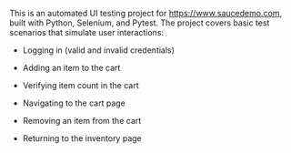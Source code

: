 This is an automated UI testing project for https://www.saucedemo.com, built with Python, Selenium, and Pytest.
The project covers basic test scenarios that simulate user interactions:

- Logging in (valid and invalid credentials)

- Adding an item to the cart

- Verifying item count in the cart

- Navigating to the cart page

- Removing an item from the cart

- Returning to the inventory page